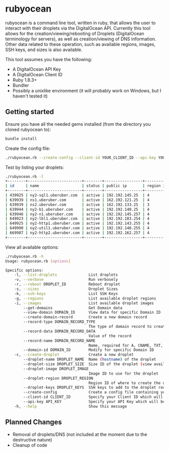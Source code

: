 rubyocean
=========

rubyocean is a command line tool, written in ruby, that allows the user to interact with their droplets via the DigitalOcean API. Currently this tool allows for the creation/viewing/rebooting of Droplets (DigitalOcean terminology for servers), as well as creation/viewing of DNS information. Other data related to these operation, such as available regions, images, SSH keys, and sizes is also available.

This tool assumes you have the following:
* A DigitalOcean API Key
* A DigitalOcean Client ID
* Ruby 1.8.3+
* Bundler
* Possibly a unixlike environment (it will probably work on Windows, but I haven't tested it)


Getting started
--------------

Ensure you have all the needed gems installed (from the directory you cloned rubyocean to):

```sh
bundle install
```

Create the config file:
```sh
./rubyocean.rb --create-config --client-id YOUR_CLIENT_ID --api-key YOUR_API_KEY
```

Test by listing your droplets:
```sh
./rubyocean.rb -l
+--------+------------------------+--------+-----------------+-----------+---------+----------+
| id     | name                   | status | public ip       | region id | size id | image id |
+--------+------------------------+--------+-----------------+-----------+---------+----------+
| 439925 | ny2-sql1.uberuber.com  | active | 192.192.145.25  | 4         | 66      | 499923   |
| 639939 | ns1.uberuber.com       | active | 162.192.121.25  | 4         | 66      | 599954   |
| 639939 | ns2.uberuber.com       | active | 162.192.133.25  | 3         | 66      | 599954   |
| 639944 | ny2-b1.uberuber.com    | active | 192.192.140.25  | 4         | 62      | 699998   |
| 639946 | ny2-n1.uberuber.com    | active | 192.192.145.257 | 4         | 63      | 699998   |
| 649923 | ny2-lbl1.uberuber.com  | active | 192.192.183.254 | 4         | 66      | 599954   |
| 649925 | ny2-http1.uberuber.com | active | 192.192.143.255 | 4         | 62      | 299903   |
| 649990 | ny2-util1.uberuber.com | active | 192.192.140.255 | 4         | 66      | 299903   |
| 669987 | ny2-http2.uberuber.com | active | 192.192.162.257 | 4         | 62      | 299903   |
+--------+------------------------+--------+-----------------+-----------+---------+----------+
```

View all available options:
```sh
./rubyocean.rb -h
Usage: rubyocean.rb [options]

Specific options:
    -l, --list-droplets              List droplets
    -v, --verbose                    Run verbosely
    -r, --reboot DROPLET_ID          Reboot droplet
    -s, --sizes                      Droplet Sizes
    -k, --ssh-keys                   List SSH Keys
    -g, --regions                    List available droplet regions
    -i, --images                     List available droplet images
        --get-domains                Get Domain data
        --view-domain DOMAIN_ID      View data for specific Domain ID
        --create-domain-record       Create a new domain record
        --record-type DOMAIN_RECORD_TYPE
                                     The type of domain record to create: A, CNAME, NS, TXT, MX, SRV
        --record-data DOMAIN_RECORD_DATA
                                     Value of the record
        --record-name DOMAIN_RECORD_NAME
                                     Name, required for A, CNAME, TXT, SRV
        --domain-id DOMAIN_ID        Modify for specific Domain ID
    -c, --create-droplet             Create a new droplet
        --droplet-name DROPLET_NAME  Name (hostname) of the droplet
        --droplet-size DROPLET_SIZE  Size ID of the droplet (view available with -s)
        --droplet-image DROPLET_IMAGE
                                     Image ID to use for the droplet
        --droplet-region DROPLET_REGION
                                     Region ID of where to create the droplet (view available with -g)
        --droplet-keys DROPLET_KEYS  SSH keys to add to the droplet root account (if using multiple delimitate with a comma and no space)
        --create-config              Create a config file containing your API Key and Client ID (will write to ~/.rubyocean)
        --client-id CLIENT_ID        Specify your Client ID which will be written to the config file
        --api-key API_KEY            Specify your API Key which will be written to the config file
    -h, --help                       Show this message
```


Planned Changes
----------
* Removal of droplets/DNS (not included at the moment due to the destructive nature)
* Cleanup of code
